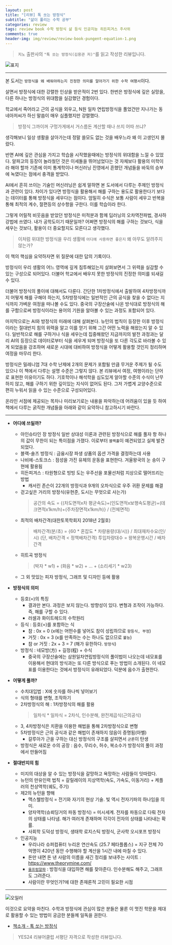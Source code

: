 ```yaml
---  
layout: post  
title: "[리뷰] 톡 쏘는 방정식"  
subtitle: "삶이 풀리는 수학 공부"  
categories: review  
tags: review book 수학 방정식 삶 등식 인공지능 히든피겨스 주사위
comments: true  
header-img: img/review/review-book-pungent-equation-1.png
---  
```

  
> `지노` 출판사의 `"톡 쏘는 방정식(김용관 저)"`를 읽고 작성한 리뷰입니다.  

![표지](https://theorydb.github.io/assets/img/review/review-book-pungent-equation-1.png)  

---

본 도서는 `방정식을 왜 배워야하는지 진정한 의미를 알아가기 위한 수학 여행서`이다.

살면서 방정식에 대한 강렬한 인상을 받은적이 2번 있다. 한번은 방정식에 깊은 실망을, 다른 하나는 방정식의 위대함을 실감했던 경험이다.

학교에서 죽어라고 근의 공식을 외우고, N원 일차 연립방정식을 풀었건만 지나가는 동네아저씨가 하신 말씀이 매우 심플했지만 강렬했다.

> 방정식 그까이꺼 구멍가게에서 거스름돈 계산할 때나 쓰지 어따 쓰냐?

생각해보니 일상 생활을 살아가는데 정말 쓸모도 없는 것을 배우느라 왜 이 고생인지 몰랐다.

반면 AI에 깊은 관심을 가지고 학습을 시작했을때에는 방정식의 위대함을 느낄 수 있었다. 알파고의 등장이 놀라웠던 것은 이세돌을 뛰어넘었다는 것 자체보다 활용의 미학이라 해야 할까 기존에 이미 통계학이나 머신러닝 진영에서 흔했던 개념들을 바둑의 승부에 녹였다는 점에서 충격을 받았다.

AI에서 흔히 쓰이는 기술인 머신러닝은 쉽게 말하면 본 도서에서 다루는 주제인 방정식과 관련이 있다. 차이가 있다면 방정식을 활용해서 해를 구하는 용도로 활용한다기 보다는 데이터를 통해 방정식을 세우다는 점이다. 엄밀히 수식은 보통 사람이 세우고 반복을 통해 최적의 계수, 절편등의 상수항을 구한다. 이를 학습이라 한다.

그렇게 어릴적 비웃음을 받았던 방정식은 미적분과 함께 딥러닝의 오차역전파법, 경사하강법에 쓰였다. 내가 공학도이기 때문일까? 어쩌면 방정식의 해를 구하는 것보다, 식을 세우는 것보다, 활용이 더 중요할지도 모른다고 생각했다. 

> 이처럼 위대한 방정식을 우리 생활에 `어디에 사용하면 좋은지` 왜 아무도 알려주지 않는가?

이 책의 핵심을 요약하자면 위 질문에 대한 답의 기록이다. 

방정식이 우리 생활의 어느 영역에 깊게 침투해있는지 살펴보면서 그 위력을 실감할 수 있는 구성으로 되어있다. 더불어 학교에서 배우지 못한 방정식의 진정한 의미를 되새길 수 있다. 

더불어 방정식의 풀이에 대해서도 다룬다. 간단한 1차방정식에서 출발하여 4차방정식까지 어떻게 해를 구해야 하는지, 5차방정식에는 일반적인 근의 공식을 찾을 수 없다는 지식까지 가벼운 여정을 떠나볼 수도 있다. 중국의 구장산술에 나온 방식대로 방정식의 해를 구함으로써 방정식이라는 용어의 기원을 알아볼 수 있는 과정도 포함되어 있다.

마지막으로는 AI와 방정식의 미래에 대해 살펴본다. 뉴턴의 법칙이 등장한 이후 방정식이라는 절대반지 힘의 위력을 알고 이를 얻기 위해 그간 어떤 노력을 해왔는지 알 수 있다. 일반적으로 해를 구하거나 식을 세우는데 집중해왔던 지금까지의 발전 과정과는 달리 AI의 등장으로 데이터로부터 식을 세우게 되며 방정식을 또 다른 각도로 바라볼 수 있게 되었음을 강조하며 새로운 시대에 대비하여 방정식을 어떻게 활용할 것인지 정리하며 여정을 마무리 한다.

방정식은 밀레니엄 7대 수학 난제에 2개의 문제가 포함될 만큼 무거운 주제가 될 수도 있으나 이 책에서 다루는 설명 수준은 그렇지 않다. 본 리뷰에서 여정, 여행이라는 단어로 표현한 이유이기도 하다. 기호학이나 해석학을 심도있게 알아할 수준의 수식이 난무하지 않고, 해를 구하기 위한 깊이있는 지식이 없어도 된다. 그저 가볍게 교양수준으로 편히 누워서 읽을 수 있는 수준으로 구성되어있다.

온라인 서점에 제공되는 목차나 미리보기로는 내용을 파악하는데 어려움이 있을 듯 하여 책에서 다루는 굵직한 개념들을 아래와 같이 요약하니 참고하시기 바란다.

---

* __어디에 쓰일까?__  
  - 아인슈타인 장 방정식
    일반 상대성 이론과 관련된 방정식으로 해를 풀자 항 하나의 값이 무한이 되는 특이점을 가졌다. 이로부터 `블랙홀`이 예견되었고 실제 발견되었다.
  - 블랙-숄즈 방정식 : 금융시장 파생 상품의 옵션 가격을 결정하는데 사용
  - 나비에-스토크스 : 점성을 가진 유체의 운동을 표현한다. 겨울왕국의 눈 송이 구현에 활용됨
  - 히든피겨스 : 타원형으로 빙빙 도는 우주선을 포물선처럼 지상으로 떨어뜨리는 방법
    + 캐서린 존슨이 22개의 방정식과 9개의 오차식으로 우주 귀환 문제를 해결 
  - 걷고싶은 거리의 방정식(유현준, 도시는 무엇으로 사는가)
    > 공간의 속도 = {(차도면적x차 평균속도)+(인도면적x보행속도평균)+(데크면적x1km/h)+(주차장면적x1km/h)} / (전체면적)
  - 최적의 배차간격(대한토목학회지 2018년 2월호)
    > 배차간격(분/초) = {60 * 혼잡도 * 차량용량(대/시)} / 최대재차수요(인/시) (단, 배차간격 < 정책배차간격)
    > 투입차량대수 = 왕복운행시간 / 배차간격
  - 히트곡 방정식
    > (박자 * w1) + (화음 * w2) + ... + (소리세기 * w23)
  - 그 외 맛있는 피자 방정식, 그래프 및 디자인 등에 활용


* __방정식의 의미__  
  - 등호(=)의 특징  
    + 결과만 본다. 과정은 보지 않는다. 방향성이 있다. 변형과 조작이 가능하다. 즉, 해를 구할 수 있다.
    + 러셀과 화이트헤드의 수학원리 
  - 등식 : 등호(=)를 포함하는 식
    + 참 : 0x = 0 (x에는 어떤수를 넣어도 참이 성립하므로 `항등식, 부정`)
    + 거짓 : 0x = 3 (x를 만족하는 수는 하나도 없으므로 `불능`)
    + 참 or 거짓 : 2x + 3 = 7 (해가 유한하다. `방정식`)
  - 방정식 : 네모방(方) + 길정(程) + 수식
    + 중국의 구장산술에는 삼원일차연립방정식의 풀이법이 나오는데 네모표를 이용해서 현대의 방식과는 또 다른 방식으로 푸는 방법이 소개된다. 이 네모표를 이용한다는 것에서 방정식이 유래되었다. 덕분에 음수가 출현한다.


* __어떻게 풀까?__   
  - 수치대입법 : X에 숫자를 하나씩 넣어보기
  - 식의 형태를 변형, 조작하기
  - 2차방정식의 해 : 1차방정식의 해를 활용
    > 일차식 * 일차식 = 2차식, 인수분해, 완전제곱식(근의공식)
  - 3, 4차방정식은 치환을 이용한 해법을 통해 2차방정식으로 변형
  - 5차방정식은 근의 공식과 같은 해법이 존재하지 않음이 증명됨(아벨)
    + 갈루아가 근을 구하는 대신 방정식의 구조를 살피면서 `군론`이 탄생
  - 방정식은 새로운 수의 공장 : 음수, 무리수, 허수, 복소수가 방정식의 풀이 과정에서 만들어짐


* __절대반지의 힘__   
  - 미지의 대상을 알 수 있는 방정식을 갈망하고 욕망하는 사람들이 잇따랐다.
  - 뉴턴의 만유인력 법칙 = 갈릴레이의 지상역학(속도, 가속도, 이동거리) + 케플러의 천상역학(궤도, 주기)
  - 제2의 뉴턴을 향해
    + 맥스웰방정식 = 전기와 자기의 현상 기술. 빛 역시 전자기파의 하나임을 의미.
    + 양자역학(슈뢰딩거의 파동 방정식) = 미시세계. 전자를 파동으로 다뤄 전자의 상태를 나타냄. 해가 여러개 존재하며 각각이 전자의 상태를 나타내는 확률.
    + 사회학 도덕성 방정식, 생태학 로지스틱 방정식, 군사학 오시포프 방정식
  - 인공지능
    + 우리나라 슈퍼컴퓨터 누리온 연산속도 (25.7 페타플롭스) = 지구 전체 70억명이 420년 동안 수행해야 할 계산을 1시간 내에 마칠 수 있다.
    + 돈만 내면 돈 낸 사람의 이름을 새긴 정리를 보내주는 사이트 : <https://www.theorymine.com/>
    + [`울프럼알파`](http://wolframalpha.com/) : 방정식을 대입하면 해를 찾아준다. 인수분해도 해주고, 그래프도 그려준다.
    + 사람이란 무엇인가?에 대한 존재론적 고민이 필요한 시점

---

![오일러](https://theorydb.github.io/assets/img/review/review-book-pungent-equation-2.png)  

이것으로 요약을 마친다. 수학과 방정식에 관심이 많은 분들은 물론 이 멋진 학문을 제대로 활용할 수 있는 방법이 궁금한 분들께 일독을 권한다.


* [책소개 - 톡 쏘는 방정식](http://www.yes24.com/Product/goods/91072396)

> YES24 리뷰어클럽 서평단 자격으로 작성한 리뷰입니다.